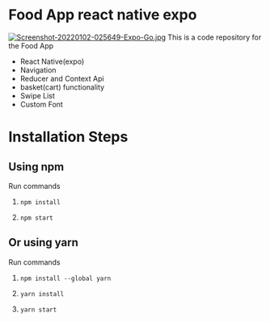 # Food App react native expo


[![Screenshot-20220102-025649-Expo-Go.jpg](https://i.postimg.cc/dVzPsR4m/Screenshot-20220102-025649-Expo-Go.jpg)](https://postimg.cc/G4JSzD0H)
This is a code repository for the Food App  



- React Native(expo)
- Navigation
- Reducer and Context Api
- basket(cart) functionality
- Swipe List 
- Custom Font



# Installation Steps

## Using npm

Run commands

1) ```npm install```


2) ```npm start```


## Or using yarn

Run commands 

1) ```npm install --global yarn```

2) ```yarn install```

3) ```yarn start```

